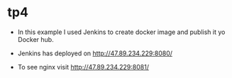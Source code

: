 # tp4
- In this example I used Jenkins to create docker image and publish it yo Docker hub. 

- Jenkins has deployed on http://47.89.234.229:8080/

- To see nginx visit http://47.89.234.229:8081/